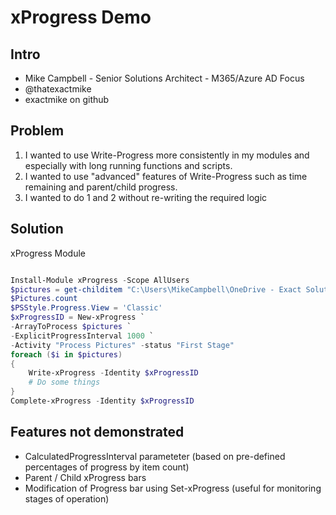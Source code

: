 # xProgress Demo

## Intro

- Mike Campbell - Senior Solutions Architect - M365/Azure AD Focus
- @thatexactmike
- exactmike on github

## Problem

1. I wanted to use Write-Progress more consistently in my modules and especially with long running functions and scripts.
2. I wanted to use "advanced" features of Write-Progress such as time remaining and parent/child progress.
3. I wanted to do 1 and 2 without re-writing the required logic

## Solution

xProgress Module

``` PowerShell

Install-Module xProgress -Scope AllUsers
$pictures = get-childitem "C:\Users\MikeCampbell\OneDrive - Exact Solutions\Pictures\ByDate" -Recurse
$Pictures.count
$PSStyle.Progress.View = 'Classic'
$xProgressID = New-xProgress `
-ArrayToProcess $pictures `
-ExplicitProgressInterval 1000 `
-Activity "Process Pictures" -status "First Stage"
foreach ($i in $pictures)
{
    Write-xProgress -Identity $xProgressID
    # Do some things
}
Complete-xProgress -Identity $xProgressID

```

## Features not demonstrated

- CalculatedProgressInterval parameteter (based on pre-defined percentages of progress by item count)
- Parent / Child xProgress bars
- Modification of Progress bar using Set-xProgress (useful for monitoring stages of operation)